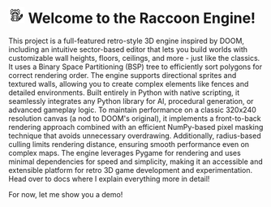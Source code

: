 # ![r](raccoon.png) Welcome to the Raccoon Engine!

This project is a full-featured retro-style 3D engine inspired by DOOM, including an intuitive sector-based editor that lets you build worlds with customizable wall heights, floors, ceilings, and more - just like the classics. It uses a Binary Space Partitioning (BSP) tree to efficiently sort polygons for correct rendering order. The engine supports directional sprites and textured walls, allowing you to create complex elements like fences and detailed environments. Built entirely in Python with native scripting, it seamlessly integrates any Python library for AI, procedural generation, or advanced gameplay logic. To maintain performance on a classic 320x240 resolution canvas (a nod to DOOM's original), it implements a front-to-back rendering approach combined with an efficient NumPy-based pixel masking technique that avoids unnecessary overdrawing. Additionally, radius-based culling limits rendering distance, ensuring smooth performance even on complex maps. The engine leverages Pygame for rendering and uses minimal dependencies for speed and simplicity, making it an accessible and extensible platform for retro 3D game development and experimentation. Head over to docs where I explain everything more in detail!

For now, let me show you a demo!